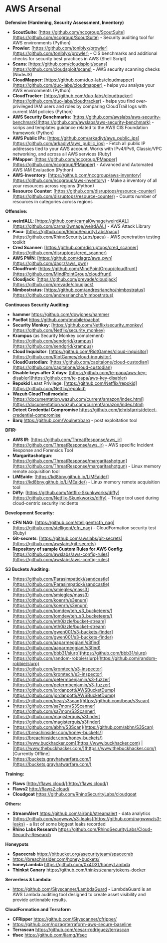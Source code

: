# AWS Arsenal
 

**Defensive (Hardening, Security Assessment, Inventory)**

* **ScoutSuite**: [https://github.com/nccgroup/ScoutSuite](https://github.com/nccgroup/ScoutSuite) - Security auditing tool for AWS environments (Python)
* **Prowler**: [https://github.com/toniblyx/prowler](https://github.com/toniblyx/prowler) - CIS benchmarks and additional checks for security best practices in AWS (Shell Script)
* **Scans**: [https://github.com/cloudsploit/scans](https://github.com/cloudsploit/scans) - AWS security scanning checks (NodeJS)
* **CloudMapper**: [https://github.com/duo-labs/cloudmapper](https://github.com/duo-labs/cloudmapper) - helps you analyze your AWS environments (Python)
* **CloudTracker**: [https://github.com/duo-labs/cloudtracker](https://github.com/duo-labs/cloudtracker) - helps you find over-privileged IAM users and roles by comparing CloudTrail logs with current IAM policies (Python)
* **AWS Security Benchmarks**: [https://github.com/awslabs/aws-security-benchmark](https://github.com/awslabs/aws-security-benchmark) - scrips and templates guidance related to the AWS CIS Foundation framework (Python)
* **AWS Public IPs**: [https://github.com/arkadiyt/aws_public_ips](https://github.com/arkadiyt/aws_public_ips) - Fetch all public IP addresses tied to your AWS account. Works with IPv4/IPv6, Classic/VPC networking, and across all AWS services (Ruby)
* **PMapper**: [https://github.com/nccgroup/PMapper](https://github.com/nccgroup/PMapper) - Advanced and Automated AWS IAM Evaluation (Python)
* **AWS-Inventory**: [https://github.com/nccgroup/aws-inventory](https://github.com/nccgroup/aws-inventory) - Make a inventory of all your resources across regions (Python)
* **Resource Counter**: [https://github.com/disruptops/resource-counter](https://github.com/disruptops/resource-counter) - Counts number of resources in categories across regions

**Offensive:**

* **weirdALL**: [https://github.com/carnal0wnage/weirdAAL](https://github.com/carnal0wnage/weirdAAL) - AWS Attack Library
* **Pacu**: [https://github.com/RhinoSecurityLabs/pacu](https://github.com/RhinoSecurityLabs/pacu) - AWS penetration testing toolkit
* **Cred Scanner**: [https://github.com/disruptops/cred_scanner](https://github.com/disruptops/cred_scanner) 
* **AWS PWN**: [https://github.com/dagrz/aws_pwn](https://github.com/dagrz/aws_pwn) 
* **Cloudfrunt**: [https://github.com/MindPointGroup/cloudfrunt](https://github.com/MindPointGroup/cloudfrunt)
* **Cloudjack**: [https://github.com/prevade/cloudjack](https://github.com/prevade/cloudjack)
* **Nimbostratus**: [https://github.com/andresriancho/nimbostratus](https://github.com/andresriancho/nimbostratus)

**Continuous Security Auditing:**

* **hammer** https://github.com/dowjones/hammer
* **PacBot** https://github.com/tmobile/pacbot
* **Security Monkey**: [https://github.com/Netflix/security_monkey](https://github.com/Netflix/security_monkey)
* **Krampus** (as Security Monkey complement) [https://github.com/sendgrid/krampus](https://github.com/sendgrid/krampus) 
* **Cloud Inquisitor**: [https://github.com/RiotGames/cloud-inquisitor](https://github.com/RiotGames/cloud-inquisitor)
* **CloudCustodian**: [https://github.com/capitalone/cloud-custodian](https://github.com/capitalone/cloud-custodian)
* **Disable keys after X days**: [https://github.com/te-papa/aws-key-disabler](https://github.com/te-papa/aws-key-disabler)
* **Repokid** Least Privilege: [https://github.com/Netflix/repokid](https://github.com/Netflix/repokid)
* **Wazuh CloudTrail module**: [https://documentation.wazuh.com/current/amazon/index.html](https://documentation.wazuh.com/current/amazon/index.html)
* **Detect Credential Compromise** https://github.com/jchrisfarris/detect-credential-compromise
* **Barq** https://github.com/Voulnet/barq - post exploitation tool

**DFIR:** 

* **AWS IR**: [https://github.com/ThreatResponse/aws_ir](https://github.com/ThreatResponse/aws_ir) - AWS specific Incident Response and Forensics Tool
* **Margaritashotgun**: [https://github.com/ThreatResponse/margaritashotgun](https://github.com/ThreatResponse/margaritashotgun) - Linux memory remote acquisition tool
* **LiMEaide**: [https://kd8bny.github.io/LiMEaide/](https://kd8bny.github.io/LiMEaide/) - Linux memory remote acquisition tool
* **Diffy**: [https://github.com/Netflix-Skunkworks/diffy](https://github.com/Netflix-Skunkworks/diffy) - Triage tool used during cloud-centric security incidents

**Development Security:**

* **CFN NAG**: [https://github.com/stelligent/cfn_nag](https://github.com/stelligent/cfn_nag) -  CloudFormation security test (Ruby)
* **Git-secrets**: [https://github.com/awslabs/git-secrets](https://github.com/awslabs/git-secrets)
* **Repository of sample Custom Rules for AWS Config**: [https://github.com/awslabs/aws-config-rules](https://github.com/awslabs/aws-config-rules)

**S3 Buckets Auditing:**

* [https://github.com/Parasimpaticki/sandcastle](https://github.com/Parasimpaticki/sandcastle) 
* [https://github.com/smiegles/mass3](https://github.com/smiegles/mass3)
* [https://github.com/koenrh/s3enum](https://github.com/koenrh/s3enum)
* [https://github.com/tomdev/teh_s3_bucketeers/](https://github.com/tomdev/teh_s3_bucketeers/) 
* [https://github.com/eth0izzle/bucket-stream](https://github.com/eth0izzle/bucket-stream) 
* [https://github.com/gwen001/s3-buckets-finder](https://github.com/gwen001/s3-buckets-finder) 
* [https://github.com/aaparmeggiani/s3find](https://github.com/aaparmeggiani/s3find)
* [https://github.com/bbb31/slurp](https://github.com/bbb31/slurp) 
* [https://github.com/random-robbie/slurp](https://github.com/random-robbie/slurp)
* [https://github.com/kromtech/s3-inspector](https://github.com/kromtech/s3-inspector) 
* [https://github.com/petermbenjamin/s3-fuzzer](https://github.com/petermbenjamin/s3-fuzzer) 
* [https://github.com/jordanpotti/AWSBucketDump](https://github.com/jordanpotti/AWSBucketDump) 
* [https://github.com/bear/s3scan](https://github.com/bear/s3scan) 
* [https://github.com/sa7mon/S3Scanner](https://github.com/sa7mon/S3Scanner) 
* [https://github.com/magisterquis/s3finder](https://github.com/magisterquis/s3finder) 
* [https://github.com/abhn/S3Scan](https://github.com/abhn/S3Scan) 
* [https://breachinsider.com/honey-buckets/](https://breachinsider.com/honey-buckets/) 
* [https://www.buckhacker.com](https://www.buckhacker.com) | [https://www.thebuckhacker.com/](https://www.thebuckhacker.com/)    [Currently Offline]
* [https://buckets.grayhatwarfare.com/](https://buckets.grayhatwarfare.com/)


**Training:**

* **Flaws** [http://flaws.cloud/](http://flaws.cloud/) 
* **Flaws2** http://flaws2.cloud/
* **Cloudgoat** https://github.com/RhinoSecurityLabs/cloudgoat 

**Others:**

* **StreamAlert** https://github.com/airbnb/streamalert - data analytics
* [https://github.com/nagwww/s3-leaks](https://github.com/nagwww/s3-leaks) - a list of some biggest leaks recorded 
* **Rhino Labs Research** https://github.com/RhinoSecurityLabs/Cloud-Security-Research

**Honeypots**

* **Spacecrab** https://bitbucket.org/asecurityteam/spacecrab
* https://breachinsider.com/honey-buckets/
* **honeyLambda** https://github.com/0x4D31/honeyLambda
* **Thinkst Canary** https://github.com/thinkst/canarytokens-docker

**Serverless & Lambda:**

* https://github.com/Skyscanner/LambdaGuard - LambdaGuard is an AWS Lambda auditing tool designed to create asset visibility and provide actionable results.

**CloudFormation and Terraform**

* **CFRipper** https://github.com/Skyscanner/cfripper/ 
* https://github.com/nozaq/terraform-aws-secure-baseline
* **Terrascan** https://github.com/cesar-rodriguez/terrascan 
* **tfsec** https://github.com/liamg/tfsec


